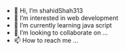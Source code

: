 - 👋 Hi, I’m shahidShah313
- 👀 I’m interested in web development
- 🌱 I’m currently learning java script
- 💞️ I’m looking to collaborate on ...
- 📫 How to reach me ...

<!---
SHAHIDSHAH03081999/SHAHIDSHAH03081999 is a ✨ special ✨ repository because its `README.md` (this file) appears on your GitHub profile.
You can click the Preview link to take a look at your changes.
--->
